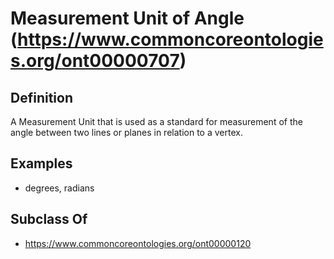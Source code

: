 # Measurement Unit of Angle (https://www.commoncoreontologies.org/ont00000707)

## Definition
A Measurement Unit that is used as a standard for measurement of the angle between two lines or planes in relation to a vertex.

## Examples
- degrees, radians

## Subclass Of
- https://www.commoncoreontologies.org/ont00000120

